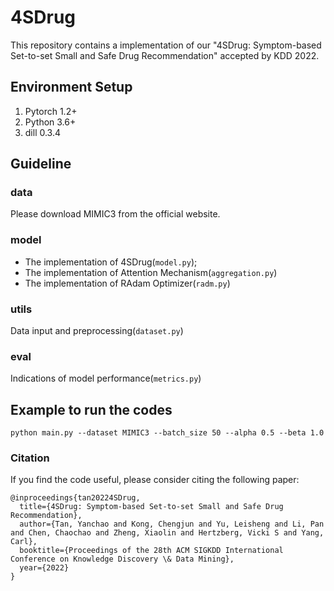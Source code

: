 # 4SDrug
This repository contains a implementation of our "4SDrug: Symptom-based Set-to-set Small and Safe Drug Recommendation" accepted by KDD 2022.

## Environment Setup
1. Pytorch 1.2+
2. Python 3.6+
3. dill 0.3.4

## Guideline

### data

Please download MIMIC3 from the official website.

### model

- The implementation of 4SDrug(```model.py```);
- The implementation of Attention Mechanism(```aggregation.py```)
- The implementation of RAdam Optimizer(```radm.py```)

### utils

Data input and preprocessing(```dataset.py```)

### eval

Indications of model performance(```metrics.py```)

## Example to run the codes
```
python main.py --dataset MIMIC3 --batch_size 50 --alpha 0.5 --beta 1.0
```

### Citation
If you find the code useful, please consider citing the following paper:
```
@inproceedings{tan20224SDrug,
  title={4SDrug: Symptom-based Set-to-set Small and Safe Drug Recommendation},
  author={Tan, Yanchao and Kong, Chengjun and Yu, Leisheng and Li, Pan and Chen, Chaochao and Zheng, Xiaolin and Hertzberg, Vicki S and Yang, Carl},
  booktitle={Proceedings of the 28th ACM SIGKDD International Conference on Knowledge Discovery \& Data Mining},
  year={2022}
}
```
